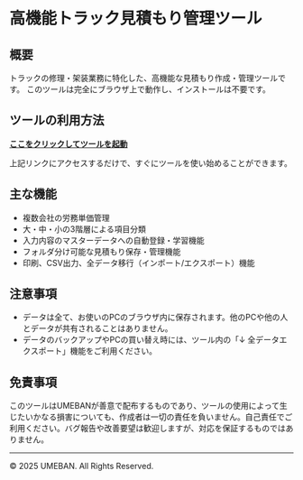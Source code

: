 # 高機能トラック見積もり管理ツール

## 概要
トラックの修理・架装業務に特化した、高機能な見積もり作成・管理ツールです。
このツールは完全にブラウザ上で動作し、インストールは不要です。

## ツールの利用方法

**[ここをクリックしてツールを起動](https://ub-ua2.github.io/truck-estimate-tool/高機能見積もり管理ツール_v1.1.html)**

上記リンクにアクセスするだけで、すぐにツールを使い始めることができます。

## 主な機能
- 複数会社の労務単価管理
- 大・中・小の3階層による項目分類
- 入力内容のマスターデータへの自動登録・学習機能
- フォルダ分け可能な見積もり保存・管理機能
- 印刷、CSV出力、全データ移行（インポート/エクスポート）機能

## 注意事項
- データは全て、お使いのPCのブラウザ内に保存されます。他のPCや他の人とデータが共有されることはありません。
- データのバックアップやPCの買い替え時には、ツール内の「↓ 全データエクスポート」機能をご利用ください。

## 免責事項
このツールはUMEBANが善意で配布するものであり、ツールの使用によって生じたいかなる損害についても、作成者は一切の責任を負いません。自己責任でご利用ください。バグ報告や改善要望は歓迎しますが、対応を保証するものではありません。

---
&copy; 2025 UMEBAN. All Rights Reserved.
